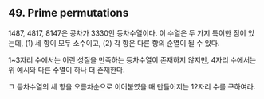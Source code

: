 ## 49. Prime permutations

1487, 4817, 8147은 공차가 3330인 등차수열이다. 이 수열은 두 가지 특이한 점이 있는데, (1) 세 항이 모두 소수이고, (2) 각 항은 다른 항의 순열이 될 수 있다.

1~3자리 수에서는 이런 성질을 만족하는 등차수열이 존재하지 않지만, 4자리 수에서는 위 예시와 다른 수열이 하나 더 존재한다.

그 등차수열의 세 항을 오름차순으로 이어붙였을 때 만들어지는 12자리 수를 구하여라.

